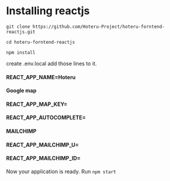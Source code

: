 # Installing reactjs

```git clone https://github.com/Hoteru-Project/hoteru-forntend-reactjs.git```

```cd hoteru-forntend-reactjs```

```npm install```


create .env.local add those lines to it.
#### REACT_APP_NAME=Hoteru
#### Google map
#### REACT_APP_MAP_KEY=
#### REACT_APP_AUTOCOMPLETE=

#### MAILCHIMP
#### REACT_APP_MAILCHIMP_U=
#### REACT_APP_MAILCHIMP_ID=

Now your application is ready.
Run ```npm start```
